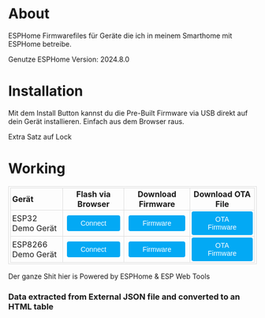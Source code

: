 
<script type="module" src="https://unpkg.com/esp-web-tools@9/dist/web/install-button.js?module"></script>

<style>
    button:hover {
    box-shadow: rgb(0 0 0 / 14%) 0px 4px 8px 0px, rgb(0 0 0 / 12%) 0px 1px 7px 0px, rgb(0 0 0 / 20%) 0px 3px 1px -1px;
    }
    button {
        position: relative;
        cursor: pointer;
        font-size: 14px;
        padding: 8px 28px;
        color: var(--esp-tools-button-text-color, #fff);
        background-color: var(--esp-tools-button-color, #03a9f4);
        border: none;
        border-radius: 4px;
        }

    table, th, td {
      border: solid 1px #ddd;
      border-collapse: collapse;
      padding: 2px 3px;
      text-align: center;
    }

    th {
      font-weight: bold;
    }
</style>

# About

ESPHome Firmwarefiles für Geräte die ich in meinem Smarthome mit ESPHome betreibe.

Genutze ESPHome Version: 2024.8.0

# Installation

Mit dem Install Button kannst du die Pre-Built Firmware via USB direkt auf dein Gerät installieren. Einfach aus dem Browser raus.

Extra Satz auf Lock

# Working

| Gerät              | Flash via Browser | Download Firmware | Download OTA File |
| :---------------- | :------: | :------: | :------: |
| ESP32 Demo Gerät | <esp-web-install-button manifest="./firmware/diekruecke-esp32-demo/manifest.json"> <button slot="activate">Connect</button></esp-web-install-button> | <a href="./firmware/diekruecke-esp32-demo/esp32-demo-esp32.factory.bin"><button>Firmware</button></a> | <a href="./firmware/diekruecke-esp32-demo/esp32-demo-esp32.ota.bin"><button>OTA Firmware</button></a> |
| ESP8266 Demo Gerät | <esp-web-install-button manifest="./firmware/diekruecke-esp8266-demo/manifest.json"> <button slot="activate">Connect</button></esp-web-install-button> | <a href="./firmware/diekruecke-esp8266-demo/esp8266-demo-esp8266.factory.bin"><button>Firmware</button></a> | <a href="./firmware/diekruecke-esp8266-demo/esp8266-demo-esp8266.ota.bin"><button>OTA Firmware</button></a> |

<!-- | ESP32 Demo Gerät | <esp-web-install-button manifest="./firmware/diekruecke-esp32-demo/manifest.json"> <button slot="activate">Connect</button></esp-web-install-button> | <a href="./firmware/diekruecke-esp32-demo/esp32-demo-esp32.factory.bin"><button>Firmware</button></a> | <a href="./firmware/diekruecke-esp32-demo/esp32-demo-esp32.ota.bin"><button>OTA Firmware</button></a> | -->




Der ganze Shit hier is Powered by ESPHome & ESP Web Tools

<script>
  // Create XMLHttpRequest object.
  const url = "./ghpages-table-info.json";
  fetch(url)
    .then(response => response.text())
    .then(contents => createTableFromJSON(contents))
    .catch((e) => console.log('error'))

  // Create an HTML table using the JSON data.
  function createTableFromJSON(jsonData) {
    var arrBirds = [];
    arrBirds = JSON.parse(jsonData); // Convert JSON to array.

    var col = [];
    for (var key in arrBirds) {
      if (col.indexOf(key) === -1) {
        col.push(key);
      }
    }

    // Create a dynamic table.
    var table = document.createElement("table") // Create table header.
    var tr = table.insertRow(-1); // Table row. (last position)

    for (var i = 0; i < col.length; i++) {
      var th = document.createElement("th"); // Table header.
      th.innerHTML = col[i];
      tr.appendChild(th);
    }

    tr = table.insertRow(-1); // add new row for the names
    // Add JSON to the table rows.
    for (var i = 0; i < arrBirds.length; i++) {
      var tabCell = tr.insertCell(-1);
      tabCell.innerHTML = arrBirds[i].Name;
    }

    // Finally, add the dynamic table to a container.
    var divContainer = document.getElementById("showTable");
    divContainer.innerHTML = "";
    divContainer.appendChild(table);
  };
</script>

<h3>
  Data extracted from External JSON file and converted to an HTML table
</h3>
<div id='showTable'></div>